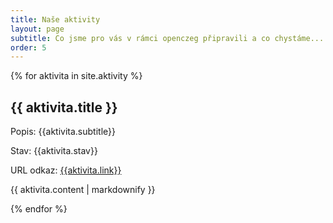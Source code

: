 ```yaml
---
title: Naše aktivity
layout: page
subtitle: Co jsme pro vás v rámci openczeg připravili a co chystáme...
order: 5
---
```


{% for aktivita in site.aktivity %}
  <h2>{{ aktivita.title }} </h2>
<p>Popis: {{aktivita.subtitle}}<p>
<p>Stav: {{aktivita.stav}}</p>
<p>URL odkaz: <a href="{{aktivita.link}}">{{aktivita.link}}</a>
<p>{{ aktivita.content | markdownify }}</p>
{% endfor %}